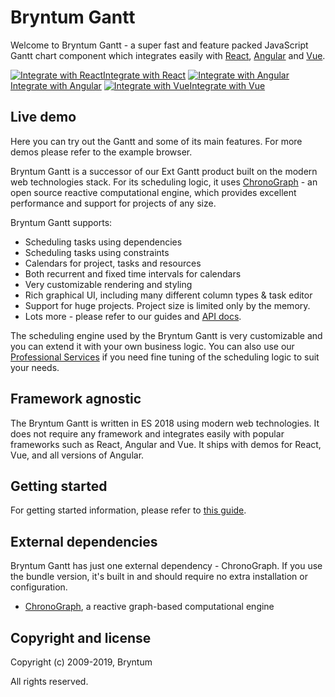 # Bryntum Gantt

Welcome to Bryntum Gantt - a super fast and feature packed JavaScript Gantt chart component which integrates easily with [React](#guides/integration/react.md), [Angular](#guides/integration/angular.md) and [Vue](#guides/integration/vue.md).

<div class="framework-logos">
<a href="#guides/integration/react.md"><img src="resources/images/react.png" alt="Integrate with React"><span>Integrate with React</span></a>
<a href="#guides/integration/angular.md"><img src="resources/images/angular.png" alt="Integrate with Angular"><span>Integrate with Angular</span></a>
<a href="#guides/integration/vue.md"><img src="resources/images/vue.png" alt="Integrate with Vue"><span>Integrate with Vue</span></a>
</div>

## Live demo

Here you can try out the Gantt and some of its main features. For more demos please refer to the example browser.

<div class="external-example" data-file="guides/readme/replaceimage.js"></div>

Bryntum Gantt is a successor of our Ext Gantt product built on the modern web technologies stack.
For its scheduling logic, it uses [ChronoGraph](https://github.com/bryntum/chronograph) - an open source reactive computational engine,
which provides excellent performance and support for projects of any size.

Bryntum Gantt supports:

* Scheduling tasks using dependencies
* Scheduling tasks using constraints
* Calendars for project, tasks and resources
* Both recurrent and fixed time intervals for calendars
* Very customizable rendering and styling
* Rich graphical UI, including many different column types & task editor
* Support for huge projects. Project size is limited only by the memory.
* Lots more - please refer to our guides and [API docs](#Gantt/view/Gantt).

The scheduling engine used by the Bryntum Gantt is very customizable and you can extend it with your own business logic. You can also use our
[Professional Services](https://www.bryntum.com/services/) if you need fine tuning of the scheduling logic to suit your needs.

## Framework agnostic

The Bryntum Gantt is written in ES 2018 using modern web technologies. It does not require any framework and integrates easily
with popular frameworks such as React, Angular and Vue. It ships with demos for React, Vue, and all versions of Angular.

## Getting started

For getting started information, please refer to [this guide](#guides/getting_started.md).


## External dependencies

Bryntum Gantt has just one external dependency - ChronoGraph. If you use the bundle version, it's built in and should require no extra installation or configuration.
* [ChronoGraph](https://github.com/bryntum/chronograph), a reactive graph-based computational engine

## Copyright and license

Copyright (c) 2009-2019, Bryntum

All rights reserved.
